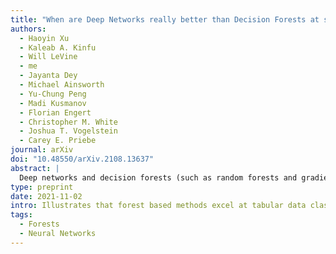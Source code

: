 ```yaml
---
title: "When are Deep Networks really better than Decision Forests at small sample sizes, and how?"
authors:
  - Haoyin Xu
  - Kaleab A. Kinfu
  - Will LeVine
  - me
  - Jayanta Dey
  - Michael Ainsworth
  - Yu-Chung Peng
  - Madi Kusmanov
  - Florian Engert
  - Christopher M. White
  - Joshua T. Vogelstein
  - Carey E. Priebe
journal: arXiv
doi: "10.48550/arXiv.2108.13637"
abstract: |
  Deep networks and decision forests (such as random forests and gradient boosted trees) are the leading machine learning methods for structured and tabular data, respectively. Many papers have empirically compared large numbers of classifiers on one or two different domains (e.g., on 100 different tabular data settings). However, a careful conceptual and empirical comparison of these two strategies using the most contemporary best practices has yet to be performed. Conceptually, we illustrate that both can be profitably viewed as "partition and vote" schemes. Specifically, the representation space that they both learn is a partitioning of feature space into a union of convex polytopes. For inference, each decides on the basis of votes from the activated nodes. This formulation allows for a unified basic understanding of the relationship between these methods. Empirically, we compare these two strategies on hundreds of tabular data settings, as well as several vision and auditory settings. Our focus is on datasets with at most 10,000 samples, which represent a large fraction of scientific and biomedical datasets. In general, we found forests to excel at tabular and structured data (vision and audition) with small sample sizes, whereas deep nets performed better on structured data with larger sample sizes. This suggests that further gains in both scenarios may be realized via further combining aspects of forests and networks. We will continue revising this technical report in the coming months with updated results.
type: preprint
date: 2021-11-02
intro: Illustrates that forest based methods excel at tabular data classification at small sample sizes while networks excel at larger sample sizes.
tags:
  - Forests
  - Neural Networks
---
```

